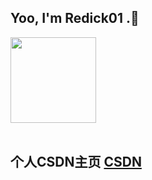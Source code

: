 
## Yoo, I'm Redick01 .👋

<div align="left"> <img height="137px" src="https://github-readme-stats.vercel.app/api?username=sun0225SUN&hide_title=true&hide_border=true&show_icons=trueline_height=21&text_color=000&icon_color=000&bg_color=0,ea6161,ffc64d,fffc4d,52fa5a&theme=graywhite" /> </div>
</br>





## 个人CSDN主页 [CSDN](https://blog.csdn.net/qq_31279701?spm=1019.2139.3001.5343)

